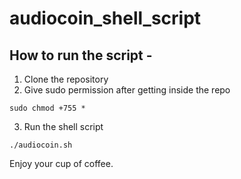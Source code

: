 # audiocoin_shell_script

## How to run the script - 

1. Clone the repository 
2. Give sudo permission after getting inside the repo

` sudo chmod +755 * `

3. Run the shell script
```
./audiocoin.sh

```

Enjoy your cup of coffee.